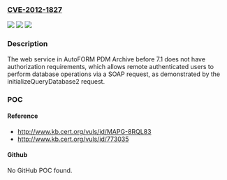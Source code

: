 ### [CVE-2012-1827](https://cve.mitre.org/cgi-bin/cvename.cgi?name=CVE-2012-1827)
![](https://img.shields.io/static/v1?label=Product&message=n%2Fa&color=blue)
![](https://img.shields.io/static/v1?label=Version&message=n%2Fa&color=blue)
![](https://img.shields.io/static/v1?label=Vulnerability&message=n%2Fa&color=brighgreen)

### Description

The web service in AutoFORM PDM Archive before 7.1 does not have authorization requirements, which allows remote authenticated users to perform database operations via a SOAP request, as demonstrated by the initializeQueryDatabase2 request.

### POC

#### Reference
- http://www.kb.cert.org/vuls/id/MAPG-8RQL83
- http://www.kb.cert.org/vuls/id/773035

#### Github
No GitHub POC found.

